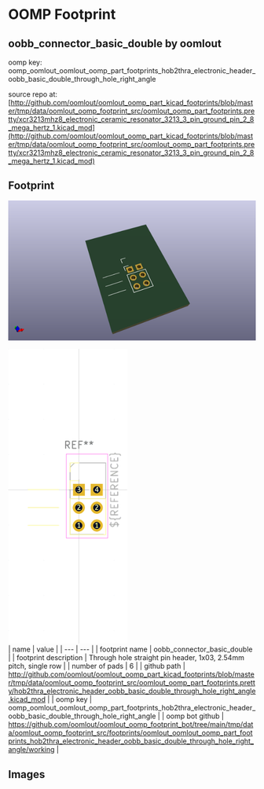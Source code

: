 # OOMP Footprint  
## oobb_connector_basic_double  by oomlout  
  
oomp key: oomp_oomlout_oomlout_oomp_part_footprints_hob2thra_electronic_header_oobb_basic_double_through_hole_right_angle  
  
source repo at: [http://github.com/oomlout/oomlout_oomp_part_kicad_footprints/blob/master/tmp/data/oomlout_oomp_footprint_src/oomlout_oomp_part_footprints.pretty/xcr3213mhz8_electronic_ceramic_resonator_3213_3_pin_ground_pin_2_8_mega_hertz_1.kicad_mod](http://github.com/oomlout/oomlout_oomp_part_kicad_footprints/blob/master/tmp/data/oomlout_oomp_footprint_src/oomlout_oomp_part_footprints.pretty/xcr3213mhz8_electronic_ceramic_resonator_3213_3_pin_ground_pin_2_8_mega_hertz_1.kicad_mod)  
## Footprint  
  
[![working_kicad_pcb_3d.png](working_kicad_pcb_3d_600.png)](working_kicad_pcb_3d.png)  
  
[![working.png](working_600.png)](working.png)  
| name | value | 
| --- | --- | 
| footprint name | oobb_connector_basic_double | 
| footprint description | Through hole straight pin header, 1x03, 2.54mm pitch, single row | 
| number of pads | 6 | 
| github path | http://github.com/oomlout/oomlout_oomp_part_kicad_footprints/blob/master/tmp/data/oomlout_oomp_footprint_src/oomlout_oomp_part_footprints.pretty/hob2thra_electronic_header_oobb_basic_double_through_hole_right_angle.kicad_mod | 
| oomp key | oomp_oomlout_oomlout_oomp_part_footprints_hob2thra_electronic_header_oobb_basic_double_through_hole_right_angle | 
| oomp bot github | https://github.com/oomlout/oomlout_oomp_footprint_bot/tree/main/tmp/data/oomlout_oomp_footprint_src/footprints/oomlout_oomlout_oomp_part_footprints_hob2thra_electronic_header_oobb_basic_double_through_hole_right_angle/working | 
## Images  
